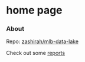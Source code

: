 # home page

### About

Repo: [zashirah/mlb-data-lake](https://github.com/zashirah/mlb-data-lake)



Check out some [reports](reports/)


